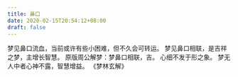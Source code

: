 ```yaml
---
title: 鼻口
date: 2020-02-15T20:54:12+08:00
draft: false
---
```


梦见鼻口流血，当前或许有些小困难，但不久会可转运。
梦见鼻口相联，是吉祥之梦，主增长智慧。
原版周公解梦：梦鼻口相联，吉。
心细不发于形之象。
梦无人中者心神不露，智慧增益。
《梦林玄解》